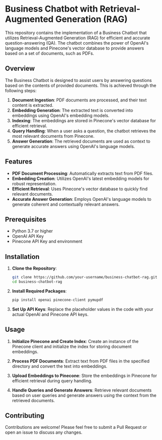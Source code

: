 
# Business Chatbot with Retrieval-Augmented Generation (RAG)

This repository contains the implementation of a Business Chatbot that utilizes Retrieval-Augmented Generation (RAG) for efficient and accurate question-answering (QA). The chatbot combines the power of OpenAI's language models and Pinecone's vector database to provide answers based on a set of documents, such as PDFs.

## Overview

The Business Chatbot is designed to assist users by answering questions based on the contents of provided documents. This is achieved through the following steps:

1. **Document Ingestion**: PDF documents are processed, and their text content is extracted.
2. **Embedding Generation**: The extracted text is converted into embeddings using OpenAI's embedding models.
3. **Indexing**: The embeddings are stored in Pinecone's vector database for efficient retrieval.
4. **Query Handling**: When a user asks a question, the chatbot retrieves the most relevant documents from Pinecone.
5. **Answer Generation**: The retrieved documents are used as context to generate accurate answers using OpenAI's language models.

## Features

- **PDF Document Processing**: Automatically extracts text from PDF files.
- **Embedding Creation**: Utilizes OpenAI's latest embedding models for robust representation.
- **Efficient Retrieval**: Uses Pinecone's vector database to quickly find relevant documents.
- **Accurate Answer Generation**: Employs OpenAI's language models to generate coherent and contextually relevant answers.

## Prerequisites

- Python 3.7 or higher
- OpenAI API Key
- Pinecone API Key and environment

## Installation

1. **Clone the Repository**:
   ```bash
   git clone https://github.com/your-username/business-chatbot-rag.git
   cd business-chatbot-rag
   ```

2. **Install Required Packages**:
   ```bash
   pip install openai pinecone-client pymupdf
   ```

3. **Set Up API Keys**:
   Replace the placeholder values in the code with your actual OpenAI and Pinecone API keys.

## Usage

1. **Initialize Pinecone and Create Index**:
   Create an instance of the Pinecone client and initialize the index for storing document embeddings.

2. **Process PDF Documents**:
   Extract text from PDF files in the specified directory and convert the text into embeddings.

3. **Upload Embeddings to Pinecone**:
   Store the embeddings in Pinecone for efficient retrieval during query handling.

4. **Handle Queries and Generate Answers**:
   Retrieve relevant documents based on user queries and generate answers using the context from the retrieved documents.

## Contributing

Contributions are welcome! Please feel free to submit a Pull Request or open an issue to discuss any changes.
